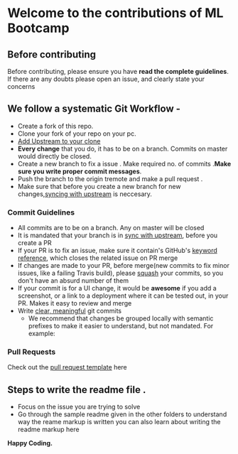 # Welcome to the contributions of ML Bootcamp

## Before contributing

Before contributing, please ensure you have **read the complete guidelines**. If there are any doubts please open an issue, and clearly state your concerns


## We follow a systematic Git Workflow -

- Create a fork of this repo.
- Clone your fork of your repo on your pc.
- [Add Upstream to your clone](https://help.github.com/en/github/collaborating-with-issues-and-pull-requests/configuring-a-remote-for-a-fork)
- **Every change** that you do, it has to be on a branch. Commits on master would directly be closed.
- Create a new branch to fix a issue . Make required no. of commits .**Make sure you write proper commit messages**.
- Push the branch to the origin tremote and make a pull request .
- Make sure that before you create a new branch for new changes,[syncing with upstream](https://help.github.com/en/github/collaborating-with-issues-and-pull-requests/syncing-a-fork) is neccesary.

### Commit Guidelines

- All commits are to be on a branch. Any on master will be closed
- It is mandated that your branch is in [sync with upstream](https://help.github.com/en/github/collaborating-with-issues-and-pull-requests/syncing-a-fork), before you create a PR
- If your PR is to fix an issue, make sure it contain's GitHub's [keyword reference](https://github.com/blog/1506-closing-issues-via-pull-requests), which closes the related issue on PR merge
- If changes are made to your PR, before merge(new commits to fix minor issues, like a failing Travis build), please [squash](https://davidwalsh.name/squash-commits-git) your commits, so you don't have an absurd number of them
- If your commit is for a UI change, it would be **awesome** if you add a screenshot, or a link to a deployment where it can be tested out, in your PR. Makes it easy to review and merge
- Write [clear, meaningful](http://chris.beams.io/posts/git-commit/) git commits
  - We recommend that changes be grouped locally with semantic prefixes to make it easier to understand, but not mandated. For example:


### Pull Requests

Check out the [pull request template](.github/pull_request_template.md) here


## Steps to write the readme file . 

- Focus on the issue you are trying to solve
- Go through the sample readme given in the other folders to understand way the reame markup is written you can also learn about writing the readme markup here 

**Happy Coding.**